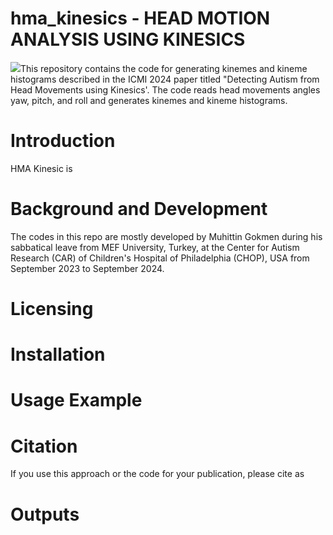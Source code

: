 # hma_kinesics - HEAD MOTION ANALYSIS USING KINESICS

![
](https://github.com/gokmenm/hma_kinesics/tree/main/images#:~:text=1%20minute%20ago-,system%2Ddiagram.png,-Add%20files%20via)This repository contains the code for generating kinemes and kineme histograms described in the ICMI 2024 paper titled "Detecting Autism from Head Movements using Kinesics'.
The code reads head movements angles yaw, pitch, and roll and generates kinemes and kineme histograms.
# Introduction 
HMA Kinesic is 

# Background and Development
The codes in this repo are mostly developed by Muhittin Gokmen during his sabbatical leave from MEF University, Turkey, at the Center for Autism Research (CAR) of Children's Hospital of Philadelphia (CHOP), USA from September 2023 to September 2024.

# Licensing 


# Installation

# Usage Example

# Citation
If you use this approach or the code for your publication, please cite as 

# Outputs
